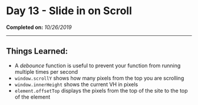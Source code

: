 # Day 13 - Slide in on Scroll

**Completed on:** _10/26/2019_

---

## Things Learned:

-   A _debounce_ function is useful to prevent your function from running multiple times per second
-   `window.scrollY` shows how many pixels from the top you are scrolling
-   `window.innerHeight` shows the current VH in pixels
-   `element.offsetTop` displays the pixels from the top of the site to the top of the element
